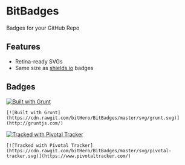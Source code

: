 # BitBadges

Badges for your GitHub Repo

## Features

* Retina-ready SVGs
* Same size as [shields.io](http://shields.io/) badges

## Badges

[![Built with Grunt](https://cdn.rawgit.com/bitHero/BitBadges/master/svg/grunt.svg)](http://gruntjs.com/)

```
[![Built with Grunt](https://cdn.rawgit.com/bitHero/BitBadges/master/svg/grunt.svg)](http://gruntjs.com/)
```

[![Tracked with Pivotal Tracker](https://cdn.rawgit.com/bitHero/BitBadges/master/svg/pivotal-tracker.svg)](https://www.pivotaltracker.com/)

```
[![Tracked with Pivotal Tracker](https://cdn.rawgit.com/bitHero/BitBadges/master/svg/pivotal-tracker.svg)](https://www.pivotaltracker.com/)
```
